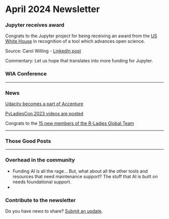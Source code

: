# April 2024 Newsletter

### Jupyter receives award

Congrats to the Jupyter project for being receiving an award from the [US White House](https://www.whitehouse.gov/ostp/news-updates/2024/03/21/white-house-office-of-science-technology-policy-announces-year-of-open-science-recognition-challenge-winners/) in recognition of a tool which advances open science.

Source: Carol Willing - [LinkedIn post](https://www.linkedin.com/posts/carolwilling_white-house-office-of-science-technology-activity-7176651280738648064-jyJT?utm_source=share&utm_medium=member_desktop)

Commentary: Let us hope that translates into more funding for Jupyter.

### WIA Conference


---

### News

[Udacity becomes a part of Accenture](https://www.udacity.com/blog/2024/03/udacity-to-become-a-part-of-accenture.html)

[PyLadiesCon 2023 videos are posted](https://www.youtube.com/playlist?list=PLOItnwPQ-eHwfNz6feBnqi6R5O4xLjk-r)

Congrats to the [15 new members of the R-Ladies Global Team](https://rladies.org/news/news/new-to-global-team-2023/)


---

### Those Good Posts

---

### Overhead in the community

- Funding AI is all the rage... But, what about all the other tools and resources that need maintenance support? The stuff that AI is built on needs foundational support.
- 

### Contribute to the newsletter

Do you have news to share? [Submit an update](https://blog.dataumbrella.org/contact/).


